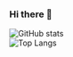 ### Hi there 👋

![GitHub stats](https://github-readme-stats.vercel.app/api?username=JCorpse&theme=vue&show_icons=true&include_all_commits=true)</br>
![Top Langs](https://github-readme-stats.vercel.app/api/top-langs/?username=JCorpse&layout=compact)</br>
